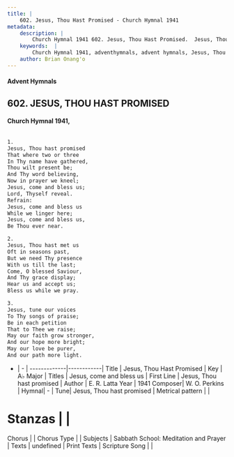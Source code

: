 ```yaml
---
title: |
    602. Jesus, Thou Hast Promised - Church Hymnal 1941
metadata:
    description: |
        Church Hymnal 1941 602. Jesus, Thou Hast Promised.  Jesus, Thou hast promised  That where two or three  In Thy name have gathered,  Thou wilt present be;  And Thy word believing,  Now in prayer we kneel;  Jesus, come and bless us;  Lord, Thyself reveal.  
    keywords:  |
        Church Hymnal 1941, adventhymnals, advent hymnals, Jesus, Thou Hast Promised, Jesus, Thou hast promised. Jesus, come and bless us 
    author: Brian Onang'o
---
```


#### Advent Hymnals
## 602. JESUS, THOU HAST PROMISED
####  Church Hymnal 1941,

```txt

1.
Jesus, Thou hast promised 
That where two or three 
In Thy name have gathered, 
Thou wilt present be; 
And Thy word believing, 
Now in prayer we kneel; 
Jesus, come and bless us; 
Lord, Thyself reveal. 
Refrain:
Jesus, come and bless us 
While we linger here; 
Jesus, come and bless us, 
Be Thou ever near. 

2.
Jesus, Thou hast met us 
Oft in seasons past, 
But we need Thy presence 
With us till the last; 
Come, O blessed Saviour, 
And Thy grace display; 
Hear us and accept us; 
Bless us while we pray. 

3.
Jesus, tune our voices 
To Thy songs of praise; 
Be in each petition 
That to Thee we raise; 
May our faith grow stronger, 
And our hope more bright; 
May our love be purer, 
And our path more light.

```

- |   -  |
-------------|------------|
Title | Jesus, Thou Hast Promised |
Key | A♭ Major |
Titles | Jesus, come and bless us  |
First Line | Jesus, Thou hast promised |
Author | E. R. Latta
Year | 1941
Composer| W. O. Perkins |
Hymnal|  - |
Tune| Jesus, Thou hast promised |
Metrical pattern | |
# Stanzas |  |
Chorus |  |
Chorus Type |  |
Subjects | Sabbath School: Meditation and Prayer |
Texts | undefined |
Print Texts | 
Scripture Song |  |
    
